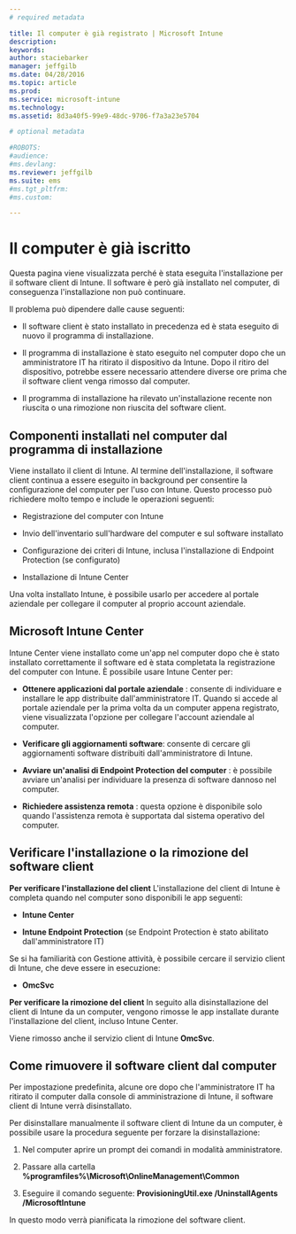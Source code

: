```yaml
---
# required metadata

title: Il computer è già registrato | Microsoft Intune
description:
keywords:
author: staciebarker
manager: jeffgilb
ms.date: 04/28/2016
ms.topic: article
ms.prod:
ms.service: microsoft-intune
ms.technology:
ms.assetid: 8d3a40f5-99e9-48dc-9706-f7a3a23e5704

# optional metadata

#ROBOTS:
#audience:
#ms.devlang:
ms.reviewer: jeffgilb
ms.suite: ems
#ms.tgt_pltfrm:
#ms.custom:

---
```



# Il computer è già iscritto
Questa pagina viene visualizzata perché è stata eseguita l'installazione per il software client di Intune. Il software è però già installato nel computer, di conseguenza l'installazione non può continuare.

Il problema può dipendere dalle cause seguenti:

-   Il software client è stato installato in precedenza ed è stata eseguito di nuovo il programma di installazione.

-   Il programma di installazione è stato eseguito nel computer dopo che un amministratore IT ha ritirato il dispositivo da Intune. Dopo il ritiro del dispositivo, potrebbe essere necessario attendere diverse ore prima che il software client venga rimosso dal computer.

-   Il programma di installazione ha rilevato un'installazione recente non riuscita o una rimozione non riuscita del software client.

## Componenti installati nel computer dal programma di installazione
Viene installato il client di Intune. Al termine dell'installazione, il software client continua a essere eseguito in background per consentire la configurazione del computer per l'uso con Intune. Questo processo può richiedere molto tempo e include le operazioni seguenti:

-   Registrazione del computer con Intune

-   Invio dell'inventario sull'hardware del computer e sul software installato

-   Configurazione dei criteri di Intune, inclusa l'installazione di Endpoint Protection (se configurato)

-   Installazione di Intune Center

Una volta installato Intune, è possibile usarlo per accedere al portale aziendale per collegare il computer al proprio account aziendale.

## Microsoft Intune Center
Intune Center viene installato come un'app nel computer dopo che è stato installato correttamente il software ed è stata completata la registrazione del computer con Intune. È possibile usare Intune Center per:

-   **Ottenere applicazioni dal portale aziendale** : consente di individuare e installare le app distribuite dall'amministratore IT. Quando si accede al portale aziendale per la prima volta da un computer appena registrato, viene visualizzata l'opzione per collegare l'account aziendale al computer.

-   **Verificare gli aggiornamenti software**: consente di cercare gli aggiornamenti software distribuiti dall'amministratore di Intune.

-   **Avviare un'analisi di Endpoint Protection del computer** : è possibile avviare un'analisi per individuare la presenza di software dannoso nel computer.

-   **Richiedere assistenza remota** : questa opzione è disponibile solo quando l'assistenza remota è supportata dal sistema operativo del computer.

## Verificare l'installazione o la rimozione del software client
**Per verificare l'installazione del client**
L'installazione del client di Intune è completa quando nel computer sono disponibili le app seguenti:

-   **Intune Center**

-   **Intune Endpoint Protection** (se Endpoint Protection è stato abilitato dall'amministratore IT)

Se si ha familiarità con Gestione attività, è possibile cercare il servizio client di Intune, che deve essere in esecuzione:

-   **OmcSvc**

**Per verificare la rimozione del client**
In seguito alla disinstallazione del client di Intune da un computer, vengono rimosse le app installate durante l'installazione del client, incluso Intune Center.

Viene rimosso anche il servizio client di Intune **OmcSvc**.

## Come rimuovere il software client dal computer
Per impostazione predefinita, alcune ore dopo che l'amministratore IT ha ritirato il computer dalla console di amministrazione di Intune, il software client di Intune verrà disinstallato.

Per disinstallare manualmente il software client di Intune da un computer, è possibile usare la procedura seguente per forzare la disinstallazione:

1.  Nel computer aprire un prompt dei comandi in modalità amministratore.

2.  Passare alla cartella **%programfiles%\Microsoft\OnlineManagement\Common**

3.  Eseguire il comando seguente: **ProvisioningUtil.exe /UninstallAgents /MicrosoftIntune**

In questo modo verrà pianificata la rimozione del software client.



<!--HONumber=May16_HO1-->


